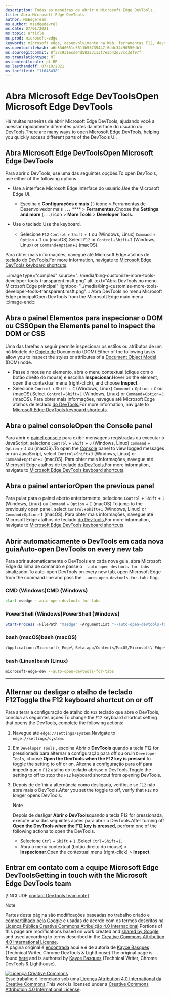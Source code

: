 ```yaml
---
description: Todas as maneiras de abrir o Microsoft Edge DevTools.
title: Abra Microsoft Edge DevTools
author: MSEdgeTeam
ms.author: msedgedevrel
ms.date: 07/01/2021
ms.topic: article
ms.prod: microsoft-edge
keywords: microsoft edge, desenvolvimento na Web, ferramentas F12, devtools
ms.openlocfilehash: a6e83d0651c5611b53735447f6ddc34c90550db1
ms.sourcegitcommit: 8f37c931ecde4d58223113f7e3b42d37cc3df97f
ms.translationtype: MT
ms.contentlocale: pt-BR
ms.lasthandoff: 07/10/2021
ms.locfileid: "11643438"
---
```

<!-- Copyright Kayce Basques 

   Licensed under the Apache License, Version 2.0 (the "License");
   you may not use this file except in compliance with the License.
   You may obtain a copy of the License at

       https://www.apache.org/licenses/LICENSE-2.0

   Unless required by applicable law or agreed to in writing, software
   distributed under the License is distributed on an "AS IS" BASIS,
   WITHOUT WARRANTIES OR CONDITIONS OF ANY KIND, either express or implied.
   See the License for the specific language governing permissions and
   limitations under the License. -->
# <a name="open-microsoft-edge-devtools"></a><span data-ttu-id="87b63-104">Abra Microsoft Edge DevTools</span><span class="sxs-lookup"><span data-stu-id="87b63-104">Open Microsoft Edge DevTools</span></span>  

<span data-ttu-id="87b63-105">Há muitas maneiras de abrir Microsoft Edge DevTools, ajudando você a acessar rapidamente diferentes partes da interface do usuário do DevTools.</span><span class="sxs-lookup"><span data-stu-id="87b63-105">There are many ways to open Microsoft Edge DevTools, helping you quickly access different parts of the DevTools UI.</span></span> 

## <a name="open-microsoft-edge-devtools"></a><span data-ttu-id="87b63-106">Abra Microsoft Edge DevTools</span><span class="sxs-lookup"><span data-stu-id="87b63-106">Open Microsoft Edge DevTools</span></span>  

<span data-ttu-id="87b63-107">Para abrir o DevTools, use uma das seguintes opções.</span><span class="sxs-lookup"><span data-stu-id="87b63-107">To open DevTools, use either of the following options.</span></span>  

*   <span data-ttu-id="87b63-108">Use a interface Microsoft Edge interface do usuário.</span><span class="sxs-lookup"><span data-stu-id="87b63-108">Use the Microsoft Edge UI.</span></span>
    *  <span data-ttu-id="87b63-109">Escolha o **Configurações e mais** \( \) ícone > Ferramentas de Desenvolvedor mais `...` \*\*\*\*  >   **Ferramentas.**</span><span class="sxs-lookup"><span data-stu-id="87b63-109">Choose the **Settings and more** \(`...`\) icon >  **More Tools** >  **Developer Tools**.</span></span>  
    
*   <span data-ttu-id="87b63-110">Use o teclado.</span><span class="sxs-lookup"><span data-stu-id="87b63-110">Use the keyboard.</span></span>  
    *   <span data-ttu-id="87b63-111">Selecione `F12` `Control` + `Shift` + `I` ou \(Windows, Linux\) `Command` + `Option` + `I` ou \(macOS\).</span><span class="sxs-lookup"><span data-stu-id="87b63-111">Select `F12` or `Control`+`Shift`+`I` \(Windows, Linux\) or `Command`+`Option`+`I` \(macOS\).</span></span>  

<span data-ttu-id="87b63-112">Para obter mais informações, navegue até Microsoft Edge atalhos de teclado [do DevTools.][DevtoolsShortcutsIndex]</span><span class="sxs-lookup"><span data-stu-id="87b63-112">For more information, navigate to [Microsoft Edge DevTools keyboard shortcuts][DevtoolsShortcutsIndex].</span></span>  

:::image type="complex" source="../media/bing-customize-more-tools-developer-tools-transparent.msft.png" alt-text="Abra DevTools no menu Microsoft Edge principal" lightbox="../media/bing-customize-more-tools-developer-tools-transparent.msft.png":::
   <span data-ttu-id="87b63-114">Abra DevTools no menu Microsoft Edge principal</span><span class="sxs-lookup"><span data-stu-id="87b63-114">Open DevTools from the Microsoft Edge main menu</span></span>  
:::image-end:::  

## <a name="open-the-elements-panel-to-inspect-the-dom-or-css"></a><span data-ttu-id="87b63-115">Abra o painel Elementos para inspecionar o DOM ou CSS</span><span class="sxs-lookup"><span data-stu-id="87b63-115">Open the Elements panel to inspect the DOM or CSS</span></span>  

<span data-ttu-id="87b63-116">Uma das tarefas a seguir permite inspecionar os estilos ou atributos de um nó Modelo de [Objeto de](https://developer.mozilla.org/en-US/docs/Web/API/Document_Object_Model) Documento \(DOM\).</span><span class="sxs-lookup"><span data-stu-id="87b63-116">Either of the following tasks allow you to inspect the styles or attributes of a [Document Object Model](https://developer.mozilla.org/en-US/docs/Web/API/Document_Object_Model) \(DOM\) node.</span></span>

*   <span data-ttu-id="87b63-117">Passe o mouse no elemento, abra o menu contextual \(clique com o botão direito do mouse\) e escolha **Inspecionar**.</span><span class="sxs-lookup"><span data-stu-id="87b63-117">Hover on the element, open the contextual menu \(right-click\), and choose **Inspect**.</span></span>  
*   <span data-ttu-id="87b63-118">Selecione `Control` + `Shift` + `C` \(Windows, Linux\) `Command` + `Option` + `C` ou \(macOS\).</span><span class="sxs-lookup"><span data-stu-id="87b63-118">Select `Control`+`Shift`+`C` \(Windows, Linux\) or `Command`+`Option`+`C` \(macOS\).</span></span> <span data-ttu-id="87b63-119">Para obter mais informações, navegue até Microsoft Edge atalhos de teclado [do DevTools.][DevtoolsShortcutsIndex]</span><span class="sxs-lookup"><span data-stu-id="87b63-119">For more information, navigate to [Microsoft Edge DevTools keyboard shortcuts][DevtoolsShortcutsIndex].</span></span>  

<!-- :::image type="complex" source="../media/bing-right-click-inspect.msft.png" alt-text="The Inspect option" lightbox="../media/bing-right-click-inspect.msft.png":::
   The **Inspect** option  
:::image-end:::  --> 

<!--Navigate to [Get Started With Viewing And Changing CSS][GetStartedCSS].  -->  

## <a name="open-the-console-panel"></a><span data-ttu-id="87b63-120">Abra o painel console</span><span class="sxs-lookup"><span data-stu-id="87b63-120">Open the Console panel</span></span>  

<span data-ttu-id="87b63-121">Para abrir o [painel console][DevtoolsConsoleIndex] para exibir mensagens registradas ou executar o JavaScript, selecione `Control` + `Shift` + `J` \(Windows, Linux\) `Command` + `Option` + `J` ou \(macOS\).</span><span class="sxs-lookup"><span data-stu-id="87b63-121">To open the [Console][DevtoolsConsoleIndex] panel to view logged messages or run JavaScript, select `Control`+`Shift`+`J` \(Windows, Linux\) or `Command`+`Option`+`J` \(macOS\).</span></span> <span data-ttu-id="87b63-122">Para obter mais informações, navegue até Microsoft Edge atalhos de teclado [do DevTools.][DevtoolsShortcutsIndex]</span><span class="sxs-lookup"><span data-stu-id="87b63-122">For more information, navigate to [Microsoft Edge DevTools keyboard shortcuts][DevtoolsShortcutsIndex].</span></span>  

<!--Navigate to [Get Started With The Console][ConsoleGetStarted].  -->

## <a name="open-the-previous-panel"></a><span data-ttu-id="87b63-123">Abra o painel anterior</span><span class="sxs-lookup"><span data-stu-id="87b63-123">Open the previous panel</span></span>  

<span data-ttu-id="87b63-124">Para pular para o painel aberto anteriormente, selecione `Control` + `Shift` + `I` \(Windows, Linux\) ou `Command` + `Option` + `I` \(macOS\).</span><span class="sxs-lookup"><span data-stu-id="87b63-124">To jump to the previously open panel, select `Control`+`Shift`+`I` \(Windows, Linux\) or `Command`+`Option`+`I` \(macOS\).</span></span>  <span data-ttu-id="87b63-125">Para obter mais informações, navegue até Microsoft Edge atalhos de teclado [do DevTools.][DevtoolsShortcutsIndex]</span><span class="sxs-lookup"><span data-stu-id="87b63-125">For more information, navigate to [Microsoft Edge DevTools keyboard shortcuts][DevtoolsShortcutsIndex].</span></span>  

## <a name="auto-open-devtools-on-every-new-tab"></a><span data-ttu-id="87b63-126">Abrir automaticamente o DevTools em cada nova guia</span><span class="sxs-lookup"><span data-stu-id="87b63-126">Auto-open DevTools on every new tab</span></span>  

<span data-ttu-id="87b63-127">Para abrir automaticamente o DevTools em cada nova guia, abra Microsoft Edge da linha de comando e passe o `--auto-open-devtools-for-tabs` sinalizador.</span><span class="sxs-lookup"><span data-stu-id="87b63-127">To auto-open DevTools on every new tab, open Microsoft Edge from the command line and pass the `--auto-open-devtools-for-tabs` flag.</span></span>  

### [<a name="cmd-windows"></a><span data-ttu-id="87b63-128">CMD (Windows)</span><span class="sxs-lookup"><span data-stu-id="87b63-128">CMD (Windows)</span></span>](#tab/cmd-Windows/)  

<a id="auto-open-devtools-command-line"></a>  

```cmd
start msedge --auto-open-devtools-for-tabs
```  

### [<a name="powershell-windows"></a><span data-ttu-id="87b63-129">PowerShell (Windows)</span><span class="sxs-lookup"><span data-stu-id="87b63-129">PowerShell (Windows)</span></span>](#tab/powershell-Windows/)  

<a id="auto-open-devtools-command-line"></a>  

```powershell
Start-Process -FilePath "msedge" -ArgumentList "--auto-open-devtools-for-tabs"
```  

### [<a name="bash-macos"></a><span data-ttu-id="87b63-130">bash (macOS)</span><span class="sxs-lookup"><span data-stu-id="87b63-130">bash (macOS)</span></span>](#tab/bash-macos/)  

<a id="auto-open-devtools-command-line"></a>  

```bash
/Applications/Microsoft\ Edge\ Beta.app/Contents/MacOS/Microsoft\ Edge\ Beta --auto-open-devtools-for-tabs
```  

### [<a name="bash-linux"></a><span data-ttu-id="87b63-131">bash (Linux)</span><span class="sxs-lookup"><span data-stu-id="87b63-131">bash (Linux)</span></span>](#tab/bash-linux/)  

<a id="auto-open-devtools-command-line"></a>  

```bash
microsoft-edge-dev --auto-open-devtools-for-tabs
```  

* * *  

## <a name="toggle-the-f12-keyboard-shortcut-on-or-off"></a><span data-ttu-id="87b63-132">Alternar ou desligar o atalho de teclado F12</span><span class="sxs-lookup"><span data-stu-id="87b63-132">Toggle the F12 keyboard shortcut on or off</span></span>  

<span data-ttu-id="87b63-133">Para alterar a configuração de atalho do `F12` teclado que abre o DevTools, conclua as seguintes ações:</span><span class="sxs-lookup"><span data-stu-id="87b63-133">To change the `F12` keyboard shortcut setting that opens the DevTools, complete the following actions:</span></span>  

1.  <span data-ttu-id="87b63-134">Navegue até `edge://settings/system`.</span><span class="sxs-lookup"><span data-stu-id="87b63-134">Navigate to `edge://settings/system`.</span></span>  
1.  <span data-ttu-id="87b63-135">Em `Developer Tools` , escolha Abrir o **DevTools** quando a tecla F12 for pressionada para alternar a configuração para off ou on.</span><span class="sxs-lookup"><span data-stu-id="87b63-135">In `Developer Tools`, choose **Open the DevTools when the F12 key is pressed** to toggle the setting to off or on.</span></span> <span data-ttu-id="87b63-136">Alterne a configuração para off para impedir que o `F12` atalho do teclado abrisse o DevTools.</span><span class="sxs-lookup"><span data-stu-id="87b63-136">Toggle the setting to off to stop the `F12` keyboard shortcut from opening DevTools.</span></span>  
1.  <span data-ttu-id="87b63-137">Depois de definir a alternância como desligada, verifique se `F12` não abre mais o DevTools.</span><span class="sxs-lookup"><span data-stu-id="87b63-137">After you set the toggle to off, verify that `F12` no longer opens DevTools.</span></span>  
    
    > [!NOTE]
    > <span data-ttu-id="87b63-138">Depois de desligar **Abrir o DevTools**quando a tecla F12 for pressionada, execute uma das seguintes ações para abrir o DevTools.</span><span class="sxs-lookup"><span data-stu-id="87b63-138">After turning off **Open the DevTools when the F12 key is pressed**, perform one of the following actions to open the DevTools.</span></span>  
    > 
    > *   <span data-ttu-id="87b63-139">Selecione `Ctrl` + `Shift` + `I` .</span><span class="sxs-lookup"><span data-stu-id="87b63-139">Select `Ctrl`+`Shift`+`I`.</span></span>  
    > *   <span data-ttu-id="87b63-140">Abra o menu contextual \(botão direito do mouse\) > **Inspecionar**.</span><span class="sxs-lookup"><span data-stu-id="87b63-140">Open the contextual menu \(right-click\) > **Inspect**.</span></span>  
    
## <a name="getting-in-touch-with-the-microsoft-edge-devtools-team"></a><span data-ttu-id="87b63-141">Entrar em contato com a equipe Microsoft Edge DevTools</span><span class="sxs-lookup"><span data-stu-id="87b63-141">Getting in touch with the Microsoft Edge DevTools team</span></span>  

[!INCLUDE [contact DevTools team note](../includes/contact-devtools-team-note.md)]  

<!-- links -->  

[DevtoolsConsoleIndex]: ../console/index.md "Visão geral do console | Microsoft Docs"  
[DevtoolsShortcutsIndex]: ../shortcuts/index.md "Microsoft Edge Atalhos de teclado do DevTools | Microsoft Docs"  

<!--[ConsoleGetStarted]: /microsoft-edge/devtools-guide-chromium/console/get-started ""  -->  
<!--[GetStartedCSS]: /microsoft-edge/devtools-guide-chromium/css "CSS"  -->

> [!NOTE]
> <span data-ttu-id="87b63-144">Partes desta página são modificações baseadas no trabalho criado e [compartilhado pelo Google][GoogleSitePolicies] e usadas de acordo com os termos descritos na [Licença Pública Creative Commons Atribuição 4.0 Internacional][CCA4IL].</span><span class="sxs-lookup"><span data-stu-id="87b63-144">Portions of this page are modifications based on work created and [shared by Google][GoogleSitePolicies] and used according to terms described in the [Creative Commons Attribution 4.0 International License][CCA4IL].</span></span>  
> <span data-ttu-id="87b63-145">A página original é [encontrada](https://developers.google.com/web/tools/chrome-devtools/open) aqui e é de autoria de [Kayce Basques][KayceBasques] \(Technical Writer, Chrome DevTools \& Lighthouse\).</span><span class="sxs-lookup"><span data-stu-id="87b63-145">The original page is found [here](https://developers.google.com/web/tools/chrome-devtools/open) and is authored by [Kayce Basques][KayceBasques] \(Technical Writer, Chrome DevTools \& Lighthouse\).</span></span>  

[![Licença Creative Commons][CCby4Image]][CCA4IL]  
<span data-ttu-id="87b63-147">Esse trabalho é licenciado sob uma [Licença Attribution 4.0 International da Creative Commons][CCA4IL].</span><span class="sxs-lookup"><span data-stu-id="87b63-147">This work is licensed under a [Creative Commons Attribution 4.0 International License][CCA4IL].</span></span>  

[CCA4IL]: https://creativecommons.org/licenses/by/4.0  
[CCby4Image]: https://i.creativecommons.org/l/by/4.0/88x31.png  
[GoogleSitePolicies]: https://developers.google.com/terms/site-policies  
[KayceBasques]: https://developers.google.com/web/resources/contributors#kayce-basques  
